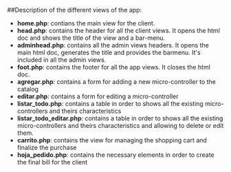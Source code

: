 ##Description of the different views of the app:
- **home.php**: contians the main view for the client.
- **head.php**: contains the header for all the client views. It opens the html doc and shows the title of the view and a bar-menu.
- **adminhead.php**: contains all the admin views headers. It opens the main html doc, generates the title and provides the barmenu. It's included in all the admin views.  
- **foot.php**: contains the footer for all the app views. It closes the html doc.
- **agregar.php**: contains a form for adding a new micro-controller to the catalog
- **editar.php**: contains a form for editing a micro-controller
- **listar_todo.php**: contains a table in order to shows all the existing micro-controllers and theirs characteristics
- **listar_todo_editar.php**: contains a table in order to shows all the existing micro-controllers and theirs characteristics and allowing to delete or edit them.
- **carrito.php**: contains the view for managing the shopping cart and finalize the purchase
- **hoja_pedido.php**: contains the necessary elements in order to create the final bill for the client
